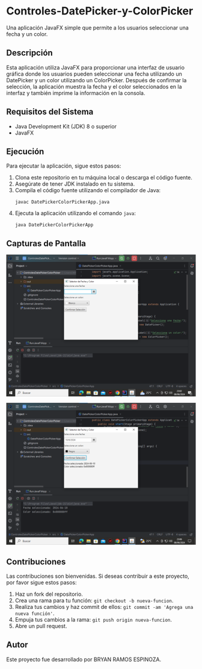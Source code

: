 # Controles-DatePicker-y-ColorPicker
Una aplicación JavaFX simple que permite a los usuarios seleccionar una fecha y un color.
## Descripción
Esta aplicación utiliza JavaFX para proporcionar una interfaz de usuario gráfica donde los usuarios pueden seleccionar una fecha utilizando un DatePicker y un color utilizando un ColorPicker. Después de confirmar la selección, la aplicación muestra la fecha y el color seleccionados en la interfaz y también imprime la información en la consola.
## Requisitos del Sistema
- Java Development Kit (JDK) 8 o superior
- JavaFX
## Ejecución
Para ejecutar la aplicación, sigue estos pasos:
1. Clona este repositorio en tu máquina local o descarga el código fuente.
2. Asegúrate de tener JDK instalado en tu sistema.
3. Compila el código fuente utilizando el compilador de Java:
    ```
    javac DatePickerColorPickerApp.java
    ```
4. Ejecuta la aplicación utilizando el comando `java`:
    ```
    java DatePickerColorPickerApp
    ```
## Capturas de Pantalla
![Captura de pantalla 1]( https://github.com/BryanR69/Controles-DatePicker-y-ColorPicker/blob/main/CAPTURA%20DE%20PANTALLA%201.png)

![Captura de pantalla 2]( https://github.com/BryanR69/Controles-DatePicker-y-ColorPicker/blob/main/CAPTURA%20DE%20PANTALLA%202.png) 
## Contribuciones
Las contribuciones son bienvenidas. Si deseas contribuir a este proyecto, por favor sigue estos pasos:
1. Haz un fork del repositorio.
2. Crea una rama para tu función: `git checkout -b nueva-funcion`.
3. Realiza tus cambios y haz commit de ellos: `git commit -am 'Agrega una nueva función'`.
4. Empuja tus cambios a la rama: `git push origin nueva-funcion`.
5. Abre un pull request.
## Autor
Este proyecto fue desarrollado por BRYAN RAMOS ESPINOZA.
